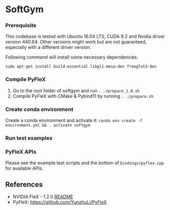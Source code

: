 # SoftGym

### Prerequisite
This codebase is tested with Ubuntu 16.04 LTS, CUDA 9.2 and Nvidia driver version 440.64. Other versions might work but are not guaranteed, especially with a different driver version. 

Following command will install some necessary dependencies.

    sudo apt-get install build-essential libgl1-mesa-dev freeglut3-dev

### Compile PyFleX
1. Go to the root folder of softgym and run `. ./prepare_1.0.sh`
2. Compile PyFleX with CMake & Pybind11 by running `. ./prepare.sh`

### Create conda environment
Create a conda environment and activate it: `conda env create -f environment.yml && . activate softgym`

### Run test examples    

### PyFleX APIs

Please see the example test scripts and the bottom of `bindings/pyflex.cpp` for available APIs.


## References

- NVIDIA FleX - 1.2.0 [README](doc/README_FleX.md)
- PyFleX: https://github.com/YunzhuLi/PyFleX